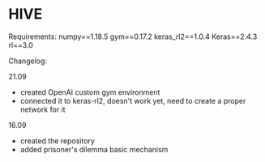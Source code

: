 # HIVE
Requirements:
numpy==1.18.5
gym==0.17.2
keras_rl2==1.0.4
Keras==2.4.3
rl==3.0

Changelog:

21.09
- created OpenAI custom gym environment
- connected it to keras-rl2, doesn't work yet, need to create a proper network for it

16.09
- created the repository
- added prisoner's dilemma basic mechanism
